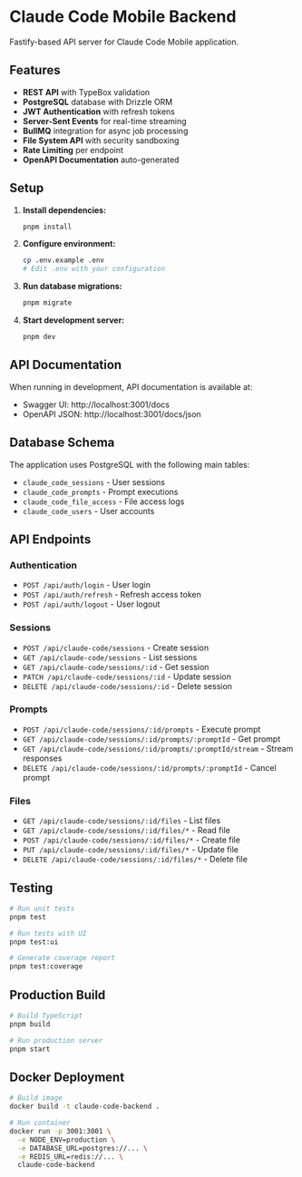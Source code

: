 # Claude Code Mobile Backend

Fastify-based API server for Claude Code Mobile application.

## Features

- **REST API** with TypeBox validation
- **PostgreSQL** database with Drizzle ORM
- **JWT Authentication** with refresh tokens
- **Server-Sent Events** for real-time streaming
- **BullMQ** integration for async job processing
- **File System API** with security sandboxing
- **Rate Limiting** per endpoint
- **OpenAPI Documentation** auto-generated

## Setup

1. **Install dependencies:**
   ```bash
   pnpm install
   ```

2. **Configure environment:**
   ```bash
   cp .env.example .env
   # Edit .env with your configuration
   ```

3. **Run database migrations:**
   ```bash
   pnpm migrate
   ```

4. **Start development server:**
   ```bash
   pnpm dev
   ```

## API Documentation

When running in development, API documentation is available at:
- Swagger UI: http://localhost:3001/docs
- OpenAPI JSON: http://localhost:3001/docs/json

## Database Schema

The application uses PostgreSQL with the following main tables:
- `claude_code_sessions` - User sessions
- `claude_code_prompts` - Prompt executions
- `claude_code_file_access` - File access logs
- `claude_code_users` - User accounts

## API Endpoints

### Authentication
- `POST /api/auth/login` - User login
- `POST /api/auth/refresh` - Refresh access token
- `POST /api/auth/logout` - User logout

### Sessions
- `POST /api/claude-code/sessions` - Create session
- `GET /api/claude-code/sessions` - List sessions
- `GET /api/claude-code/sessions/:id` - Get session
- `PATCH /api/claude-code/sessions/:id` - Update session
- `DELETE /api/claude-code/sessions/:id` - Delete session

### Prompts
- `POST /api/claude-code/sessions/:id/prompts` - Execute prompt
- `GET /api/claude-code/sessions/:id/prompts/:promptId` - Get prompt
- `GET /api/claude-code/sessions/:id/prompts/:promptId/stream` - Stream responses
- `DELETE /api/claude-code/sessions/:id/prompts/:promptId` - Cancel prompt

### Files
- `GET /api/claude-code/sessions/:id/files` - List files
- `GET /api/claude-code/sessions/:id/files/*` - Read file
- `POST /api/claude-code/sessions/:id/files/*` - Create file
- `PUT /api/claude-code/sessions/:id/files/*` - Update file
- `DELETE /api/claude-code/sessions/:id/files/*` - Delete file

## Testing

```bash
# Run unit tests
pnpm test

# Run tests with UI
pnpm test:ui

# Generate coverage report
pnpm test:coverage
```

## Production Build

```bash
# Build TypeScript
pnpm build

# Run production server
pnpm start
```

## Docker Deployment

```bash
# Build image
docker build -t claude-code-backend .

# Run container
docker run -p 3001:3001 \
  -e NODE_ENV=production \
  -e DATABASE_URL=postgres://... \
  -e REDIS_URL=redis://... \
  claude-code-backend
```